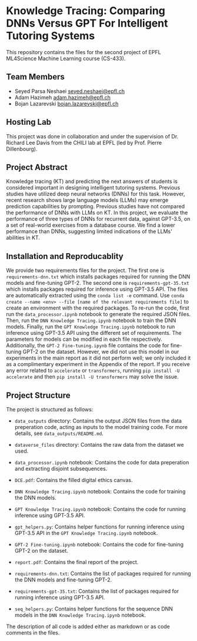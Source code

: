 # Knowledge Tracing: Comparing DNNs Versus GPT For Intelligent Tutoring Systems

This repository contains the files for the second project of EPFL ML4Science Machine Learning course (CS-433).

## Team Members

- Seyed Parsa Neshaei <seyed.neshaei@epfl.ch>
- Adam Hazimeh <adam.hazimeh@epfl.ch>
- Bojan Lazarevski <bojan.lazarevski@epfl.ch>

## Hosting Lab

This project was done in collaboration and under the supervision of Dr. Richard Lee Davis from the CHILI lab at EPFL (led by Prof. Pierre Dillenbourg).

## Project Abstract

Knowledge tracing (KT) and predicting the next answers of students is considered important in designing intelligent tutoring systems. Previous studies have utilized deep neural networks (DNNs) for this task. However, recent research shows large language models (LLMs) may emerge prediction capabilities by prompting. Previous studies have not compared the performance of DNNs with LLMs on KT. In this project, we evaluate the performance of three types of DNNs for recurrent data, against GPT-3.5, on a set of real-world exercises from a database course. We find a lower performance than DNNs, suggesting limited indications of the LLMs' abilities in KT.

## Installation and Reproducablity

We provide two requirements files for the project. The first one is `requirements-dnn.txt` which installs packages required for running the DNN models and fine-tuning GPT-2. The second one is `requirements-gpt-35.txt` which installs packages required for inference using GPT-3.5 API. The files are automatically extracted using the `conda list -e` command. Use `conda create --name <env> --file [name of the relevant requirements file]` to create an environment with the required packages. To re-run the code, first run the `data_processor.ipynb` notebook to generate the required JSON files. Then, run the `DNN Knowledge Tracing.ipynb` notebook to train the DNN models. Finally, run the `GPT Knowledge Tracing.ipynb` notebook to run inference using GPT-3.5 API using the different set of requirements. The parameters for models can be modified in each file respectively. Additionally, the `GPT-2 Fine-tuning.ipynb` file contains the code for fine-tuning GPT-2 on the dataset. However, we did not use this model in our experiments in the main report as it did not perform well; we only included it as a complimentary experiment in the Appendix of the report. If you receive any error related to `accelerate` or `transformers`, running `pip install -U accelerate` and then `pip install -U transformers` may solve the issue.

## Project Structure

The project is structured as follows:

- `data_outputs` directory: Contains the output JSON files from the data preperation code, acting as inputs to the model training code. For more details, see `data_outputs/README.md`.

- `dataverse_files` directory: Contains the raw data from the dataset we used.

- `data_processor.ipynb` notebook: Contains the code for data preperation and extracting disjoint subsequences.

- `DCE.pdf`: Contains the filled digital ethics canvas.

- `DNN Knowledge Tracing.ipynb` notebook: Contains the code for training the DNN models.

- `GPT Knowledge Tracing.ipynb` notebook: Contains the code for running inference using GPT-3.5 API.

- `gpt_helpers.py`: Contains helper functions for running inference using GPT-3.5 API in the `GPT Knowledge Tracing.ipynb` notebook.

- `GPT-2 Fine-tuning.ipynb` notebook: Contains the code for fine-tuning GPT-2 on the dataset.

- `report.pdf`: Contains the final report of the project.

- `requirements-dnn.txt`: Contains the list of packages required for running the DNN models and fine-tuning GPT-2.

- `requirements-gpt-35.txt`: Contains the list of packages required for running inference using GPT-3.5 API.

- `seq_helpers.py`: Contains helper functions for the sequence DNN models in the `DNN Knowledge Tracing.ipynb` notebook.

The description of all code is added either as markdown or as code comments in the files.




